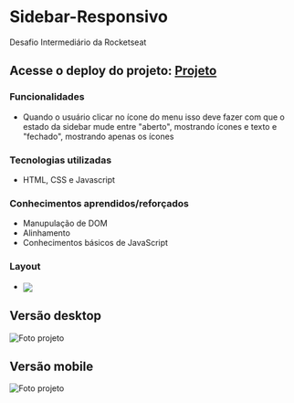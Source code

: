 # Sidebar-Responsivo
Desafio Intermediário da Rocketseat

## Acesse o deploy do projeto: [Projeto](https//sidebar-responsivo.vercel.app)

### Funcionalidades
  - Quando o usuário clicar no ícone do menu isso deve fazer com que o estado da sidebar mude entre "aberto", mostrando ícones e texto e "fechado", mostrando apenas os ícones

### Tecnologias utilizadas
  - HTML, CSS e Javascript
  
### Conhecimentos aprendidos/reforçados
 - Manupulação de DOM 
 - Alinhamento
 - Conhecimentos básicos de JavaScript

### Layout
 - <a href="https://www.figma.com/file/iOuqAlZvhAMkkfjCMFyc7Y/DD-%2F-Sidebar-Responsiva/duplicate"> <img align="center" src="https://img.shields.io/badge/figma-%23F24E1E.svg?style=for-the-badge&logo=figma&logoColor=white" /> </a>

## Versão desktop
![Foto projeto](./projeto-desktop.png)

## Versão mobile
![Foto projeto](./projeto-mobile.png)
